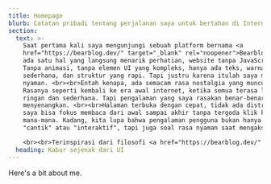 ```yaml
---
title: Homepage
blurb: Catatan pribadi tentang perjalanan saya untuk bertahan di Internet.
section:
  text: >-
    Saat pertama kali saya mengunjungi sebuah platform bernama <a
    href="https://bearblog.dev/" target="_blank" rel="noopener">Bearblog</a>,
    ada satu hal yang langsung menarik perhatian, website tanpa JavaScript.
    Tanpa animasi, tanpa elemen UI yang kompleks, hanya ada teks, warna
    sederhana, dan struktur yang rapi. Tapi justru karena itulah saya merasa...
    nyaman. <br><br>Entah kenapa, ada semacam rasa nostalgia yang muncul.
    Rasanya seperti kembali ke era awal internet, ketika semua terasa lebih
    ringan dan sederhana. Tapi pengalaman yang saya rasakan benar-benar
    menyenangkan. <br><br>Halaman terbuka dengan cepat, tidak ada distraksi, dan
    saya bisa fokus membaca dari awal sampai akhir tanpa tergoda klik ke
    mana-mana. Kadang, kita lupa bahwa pengalaman pengguna bukan hanya soal
    "cantik" atau "interaktif", tapi juga soal rasa nyaman saat mengaksesnya.

    <br><br>Terinspirasi dari filosofi <a href="https://bearblog.dev/" target="_blank" rel="noopener">Bearblog</a>, saya memutuskan untuk menggunakan tampilan yang sederhana. Saya memilih menggunakan <a href="https://gohugo.io/" target="_blank" rel="noopener">Hugo</a>, sebuah static site generator yang juga ringan dan cepat. Ini juga kali pertama saya menyentuh <a href="https://gohugo.io/" target="_blank" rel="noopener">Hugo</a>, jadi tentu banyak hal baru yang harus saya pelajari.
  heading: Kabur sejenak dari UI
---
```


Here's a bit about me.
